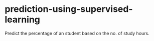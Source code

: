 # prediction-using-supervised-learning
Predict the percentage of an student based on the no. of study hours.
